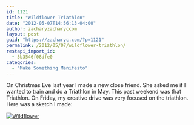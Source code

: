 ```yaml
---
id: 1121
title: "Wildflower Triathlon"
date: "2012-05-07T14:56:13-04:00"
author: zacharyzacharyccom
layout: post
guid: "https://zacharyc.com/?p=1121"
permalink: /2012/05/07/wildflower-triathlon/
restapi_import_id:
  - 5b3546f08dfe0
categories:
  - "Make Something Manifesto"
---
```


On Christmas Eve last year I made a new close friend. She asked me if I wanted to train and do a Triathlon in May. This past weekend was that Triathlon. On Friday, my creative drive was very focused on the triathlon. Here was a sketch I made:

[![](/assets/img/2012/05/Wildflower.jpg?resize=1024%2C768&ssl=1 "Wildflower")](/assets/img/2012/05/Wildflower.jpg?ssl=1)
